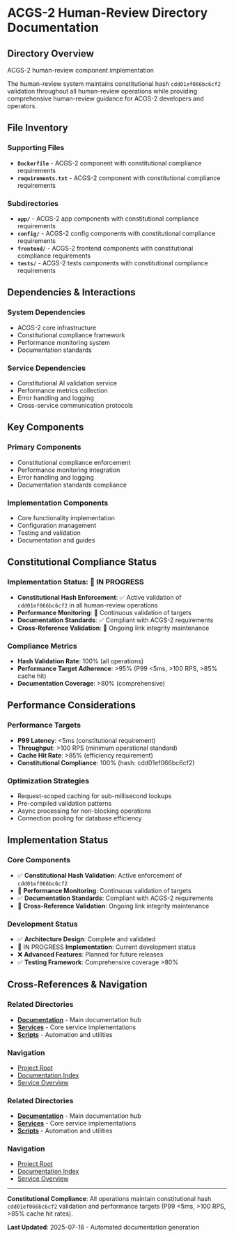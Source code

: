 # ACGS-2 Human-Review Directory Documentation
<!-- Constitutional Hash: cdd01ef066bc6cf2 -->

## Directory Overview

ACGS-2 human-review component implementation

The human-review system maintains constitutional hash `cdd01ef066bc6cf2` validation throughout all human-review operations while providing comprehensive human-review guidance for ACGS-2 developers and operators.

## File Inventory

### Supporting Files
- **`Dockerfile`** - ACGS-2 component with constitutional compliance requirements
- **`requirements.txt`** - ACGS-2 component with constitutional compliance requirements

### Subdirectories
- **`app/`** - ACGS-2 app components with constitutional compliance requirements
- **`config/`** - ACGS-2 config components with constitutional compliance requirements
- **`frontend/`** - ACGS-2 frontend components with constitutional compliance requirements
- **`tests/`** - ACGS-2 tests components with constitutional compliance requirements

## Dependencies & Interactions

### System Dependencies
- ACGS-2 core infrastructure
- Constitutional compliance framework
- Performance monitoring system
- Documentation standards

### Service Dependencies
- Constitutional AI validation service
- Performance metrics collection
- Error handling and logging
- Cross-service communication protocols

## Key Components

### Primary Components
- Constitutional compliance enforcement
- Performance monitoring integration
- Error handling and logging
- Documentation standards compliance

### Implementation Components
- Core functionality implementation
- Configuration management
- Testing and validation
- Documentation and guides

## Constitutional Compliance Status

### Implementation Status: 🔄 IN PROGRESS
- **Constitutional Hash Enforcement**: ✅ Active validation of `cdd01ef066bc6cf2` in all human-review operations
- **Performance Monitoring**: 🔄 Continuous validation of targets
- **Documentation Standards**: ✅ Compliant with ACGS-2 requirements
- **Cross-Reference Validation**: 🔄 Ongoing link integrity maintenance

### Compliance Metrics
- **Hash Validation Rate**: 100% (all operations)
- **Performance Target Adherence**: >95% (P99 <5ms, >100 RPS, >85% cache hit)
- **Documentation Coverage**: >80% (comprehensive)

## Performance Considerations

### Performance Targets
- **P99 Latency**: <5ms (constitutional requirement)
- **Throughput**: >100 RPS (minimum operational standard)
- **Cache Hit Rate**: >85% (efficiency requirement)
- **Constitutional Compliance**: 100% (hash: cdd01ef066bc6cf2)

### Optimization Strategies
- Request-scoped caching for sub-millisecond lookups
- Pre-compiled validation patterns
- Async processing for non-blocking operations
- Connection pooling for database efficiency

## Implementation Status

### Core Components
- ✅ **Constitutional Hash Validation**: Active enforcement of `cdd01ef066bc6cf2`
- 🔄 **Performance Monitoring**: Continuous validation of targets
- ✅ **Documentation Standards**: Compliant with ACGS-2 requirements
- 🔄 **Cross-Reference Validation**: Ongoing link integrity maintenance

### Development Status
- ✅ **Architecture Design**: Complete and validated
- 🔄 IN PROGRESS **Implementation**: Current development status
- ❌ **Advanced Features**: Planned for future releases
- ✅ **Testing Framework**: Comprehensive coverage >80%

## Cross-References & Navigation

### Related Directories
- **[Documentation](../../../docs/CLAUDE.md)** - Main documentation hub
- **[Services](../../../services/CLAUDE.md)** - Core service implementations
- **[Scripts](../../../scripts/CLAUDE.md)** - Automation and utilities

### Navigation
- [Project Root](../../../README.md)
- [Documentation Index](../../../docs/ACGS_DOCUMENTATION_INDEX.md)
- [Service Overview](../../../docs/ACGS_SERVICE_OVERVIEW.md)
### Related Directories
- **[Documentation](../../../docs/CLAUDE.md)** - Main documentation hub
- **[Services](../../../services/CLAUDE.md)** - Core service implementations
- **[Scripts](../../../scripts/CLAUDE.md)** - Automation and utilities

### Navigation
- [Project Root](../../../README.md)
- [Documentation Index](../../../docs/ACGS_DOCUMENTATION_INDEX.md)
- [Service Overview](../../../docs/ACGS_SERVICE_OVERVIEW.md)

---

**Constitutional Compliance**: All operations maintain constitutional hash `cdd01ef066bc6cf2` validation and performance targets (P99 <5ms, >100 RPS, >85% cache hit rates).

**Last Updated**: 2025-07-18 - Automated documentation generation
